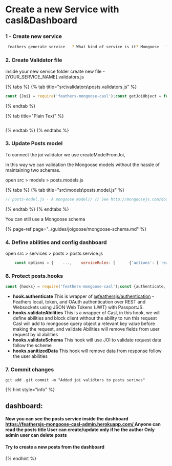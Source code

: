 # Create a new Service with casl&Dashboard

### 1 - Create new service

```bash
 feathers generate service   ? What kind of service is it? Mongoose   ? What is the name of the service? posts   ? Which path should the service be registered on? /posts   ? Does the service require authentication? Yes    
```

### 2. Create Validator file

inside your new service folder create new file - \[YOUR\_SERVICE\_NAME\].validators.js

{% tabs %}
{% tab title="src\\validators\\posts.validators.js" %}
```javascript
const {Joi} = require('feathers-mongoose-casl');const getJoiObject = function(withRequired){  const required = withRequired ? 'required' : 'optional';  return Joi.object({    author: Joi.objectId().meta({      type: 'ObjectId',      ref: 'users',      displayKey: 'email'    })[required](),    title: Joi.string().min(5)[required]().meta({      dashboard: {        label: 'Post title',        inputProps: JSON.stringify({style: {background: 'red'}})      }    }),    body: Joi.string()[required](),    rating: Joi.number().max(5).meta({      dashboard: {        hideOnUpdate: true,        hideOnCreate: true,      }    }),    image: Joi.objectId().meta({      type: 'ObjectId',      ref: 'files',      displayKey: 'name'    })  });};module.exports = getJoiObject;
```
{% endtab %}

{% tab title="Plain Text" %}
```

```
{% endtab %}
{% endtabs %}

### 3. Update Posts model

To connect the joi validator we use createModelFromJoi,

in this way we can validation the Mongoose models without the hassle of maintaining two schemas.  


open src &gt; models &gt; posts.models.js

{% tabs %}
{% tab title="src\\models\\posts.model.js" %}
```javascript
// posts-model.js - A mongoose model// // See http://mongoosejs.com/docs/models.html// for more of what you can do here.const validator = require('./posts.validators.js');const {createModelFromJoi} = require('feathers-mongoose-casl');module.exports = function (app) {  return createModelFromJoi(app, 'posts', validator);};
```
{% endtab %}
{% endtabs %}

You can still use a Mongoose schema 

{% page-ref page="../guides/joigoose/mongoose-schema.md" %}

### 4. Define abilities and config dashboard

open src &gt; services &gt; posts &gt; posts.service.js  


```javascript
    const options = {    ...,    serviceRules: [      {'actions': ['read'], 'anonymousUser': true, fields: ['title']},      {'actions': ['create','read','update'], 'conditions': { 'author': '{{ user._id }}' }},      { 'actions': ['manage'], 'roles': ['admin']},    ],    dashboardConfig: {      sideBarIconName: 'table',      i18n: {        'heIL': {          serviceName: 'פוסטים',          serviceNameMany: 'פוסטים',          serviceNameOne: 'פוסט',          fields: {            '_id': 'מזהה',            'updatedAt': 'תאריך עדכון',            'createdAt': 'נוצר בתאריך',          }        }      }    }    }
```

### 6. Protect posts.hooks



```javascript
const {hooks} = require('feathers-mongoose-casl');const {authenticate, validateAbilities, validateSchema, sanitizedData, } = hooks;module.exports = {  before: {    all: [authenticate, validateAbilities],    find: [],    get: [],    create: [validateSchema],    update: [validateSchema],    patch: [validateSchema],    remove: []  },  after: {    all: [sanitizedData],    find: [],    get: [],    create: [],    update: [],    patch: [],    remove: []  },  error: {    all: [],    find: [],    get: [],    create: [],    update: [],    patch: [],    remove: []  }};
```

   


* **hook.authenticate** This is wrapper of [@feathersjs/authentication](https://github.com/feathersjs/authentication) - Feathers local, token, and OAuth authentication over REST and Websockets using JSON Web Tokens \(JWT\) with PassportJS.
* **hooks.validateAbilities** This is a wrapper of Casl, in this hook, we will define abilities and block client without the ability to run this request Casl will add to mongoose query object a relevant key value before making the request, and validate Abilities will remove fields from user request by id abilities
* **hooks.validateSchema** This hook will use JOI to validate request data follow the scheme
* **hooks.sanitizedData** This hook will remove data from response follow the user abilities

### 7. Commit changes

```text
git add .git commit -m "Added joi validtors to posts serives"
```

{% hint style="info" %}
## dashboard: 

#### Now you can see the posts service inside the dashboard [https://feathersjs-mongoose-casl-admin.herokuapp.com/ ](install-feathers-mongoose-casl.md)Anyone can read the posts title User can create/update only if he the author Only admin user can delete posts

#### Try to create a new posts from the dashboard
{% endhint %}



